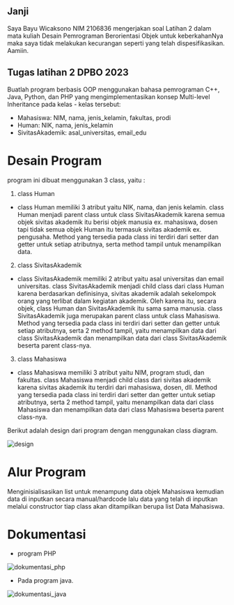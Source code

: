 ## Janji
Saya Bayu Wicaksono NIM 2106836 mengerjakan soal Latihan 2 dalam mata kuliah Desain Pemrograman Berorientasi Objek untuk keberkahanNya maka saya tidak melakukan kecurangan seperti yang telah dispesifikasikan. Aamiin.

## Tugas latihan 2 DPBO 2023
Buatlah program berbasis OOP menggunakan bahasa pemrograman C++, Java, Python, dan PHP yang mengimplementasikan konsep Multi-level Inheritance pada kelas - kelas tersebut:
- Mahasiswa: NIM, nama, jenis_kelamin, fakultas, prodi
- Human: NIK, nama, jenis_kelamin
- SivitasAkademik: asal_universitas, email_edu

# Desain Program
program ini dibuat menggunakan 3 class, yaitu :
1. class Human
- class Human memiliki 3 atribut yaitu NIK, nama, dan jenis kelamin. class Human menjadi parent class untuk class SivitasAkademik karena semua objek sivitas akademik itu berisi objek manusia ex. mahasiswa, dosen tapi tidak semua objek Human itu termasuk sivitas akademik ex. pengusaha. Method yang tersedia pada class ini terdiri dari setter dan getter untuk setiap atributnya, serta method tampil untuk menampilkan data.

2. class SivitasAkademik
- class SivitasAkademik memiliki 2 atribut yaitu asal universitas dan email universitas. class SivitasAkademik menjadi child class dari class Human karena berdasarkan definisinya, sivitas akademik adalah sekelompok orang yang terlibat dalam kegiatan akademik. Oleh karena itu, secara objek, class Human dan SivitasAkademik itu sama sama manusia. class SivitasAkademik juga merupakan parent class untuk class Mahasiswa. Method yang tersedia pada class ini terdiri dari setter dan getter untuk setiap atributnya, serta 2 method tampil, yaitu menampilkan data dari class SivitasAkademik dan menampilkan data dari class SivitasAkademik beserta parent class-nya.

3. class Mahasiswa
- class Mahasiswa memiliki 3 atribut yaitu NIM, program studi, dan fakultas. class Mahasiswa menjadi child class dari sivitas akademik karena sivitas akademik itu terdiri dari mahasiswa, dosen, dll. Method yang tersedia pada class ini terdiri dari setter dan getter untuk setiap atributnya, serta 2 method tampil, yaitu menampilkan data dari class Mahasiswa dan menampilkan data dari class Mahasiswa beserta parent class-nya.

Berikut adalah design dari program dengan menggunakan class diagram.

![design](https://user-images.githubusercontent.com/100755457/220111434-6ef57793-7990-47b0-bd35-b395e9fee004.jpg)


# Alur Program
Menginisialisasikan list untuk menampung data objek Mahasiswa kemudian data di inputkan secara manual/hardcode lalu data yang telah di inputkan melalui constructor tiap class akan ditampilkan berupa list Data Mahasiswa.

# Dokumentasi
- program PHP


![dokumentasi_php](https://user-images.githubusercontent.com/100755457/219675741-70836583-ac3f-4402-acb6-860025bb092d.png)

- Pada program java.


![dokumentasi_java](https://user-images.githubusercontent.com/100755457/218934341-1f3400cf-f02e-4f2b-9b2f-5ee2927229f9.png)
